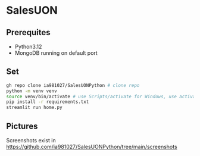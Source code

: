 # SalesUON

## Prerequites
- Python3.12
- MongoDB running on default port

## Set
```bash
gh repo clone ia981027/SalesUONPython # clone repo
python -m venv venv
source venv/bin/activate # use Scripts/activate for Windows, use activate.fish for fish shell
pip install -r requirements.txt
streamlit run home.py
```

## Pictures
Screenshots exist in https://github.com/ia981027/SalesUONPython/tree/main/screenshots
